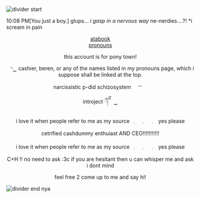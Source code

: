 ![divider start](https://files.catbox.moe/6mfmr7.png)




10:08 PM[You just a boy.] glups... *i gasp in a nervous way* ne-nerdies....?! *i scream in pain

<p align="center">
  <a href="https://gasa4.atabook.org/">atabook</a><br>
  <a href="https://en.pronouns.page/@gasa4">pronouns</a><br>
 

<p align="center">this account is for pony town!</p>
<p align="center">⠀◝‿ cashier, beren, or any of the names listed in my pronouns page, which i suppose shall be linked at the top.</p>
<p align="center">narcissistic p-did schizosystem 　ᵔᵔ  </p>
<p align="center">introject  ྀ༏ིྀ　‿　 </p>
<p align="center">i love it when people refer to me as my source⠀𓈒⠀⠀𓈒⠀⠀𓈒⠀ yes please  </p>
<p align="center">cetrified cashdummy enthuiast AND CEO!!!!!!!!!!!</p>
<p align="center">i love it when people refer to me as my source⠀𓈒⠀⠀𓈒⠀⠀𓈒⠀ yes please  </p>
<p align="center">C+H !! no need to ask :3c if you are hesitant then u can whisper me and ask i dont mind  </p>
<p align="center">feel free 2 come up to me and say hi!  </p>



</p>




![divider end nya](https://files.catbox.moe/oaf6la.png)
